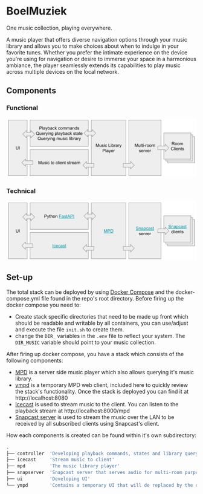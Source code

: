 # BoelMuziek

One music collection, playing everywhere.

A music player that offers diverse navigation options through your music library and allows you to make choices about when to indulge in your favorite tunes. Whether you prefer the intimate experience on the device you're using for navigation or desire to immerse your space in a harmonious ambiance, the player seamlessly extends its capabilities to play music across multiple devices on the local network.

## Components

### Functional
![Functional components](images/components-functional.png)

### Technical
![Technical components](images/components-technical.png)

## Set-up

The total stack can be deployed by using [Docker Compose](https://docs.docker.com/compose/install/) and the docker-compose.yml file found in the repo's root directory. Before firing up the docker compose you need to:

* Create stack specific directories that need to be made up front which should be readable and writable by all containers, you can use/adjust and execute the file ```init.sh``` to create them.
* change the ```DIR_``` variables in the ```.env``` file to reflect your system. The ```DIR_MUSIC``` variable should point to your music collection.

After firing up docker compose, you have a stack which consists of the following components:

* [MPD](https://musicpd.org/) is a server side music player which also allows querying it's music library.
* [ympd](https://ympd.org/) is a temporary MPD web client, included here to quickly review the stack's functionality. Once the stack is deployed you can find it at http://localhost:8080
* [Icecast](https://icecast.org/) is used to stream music to the client. You can listen to the playback stream at http://localhost:8000/mpd
* [Snapcast server](https://github.com/badaix/snapcast) is used to stream the music over the LAN to be received by all subscribed clients using Snapcast's client.

How each components is created can be found within it's own subdirectory:

```bash
.
├── controller  'Developing playback commands, states and library querying'
├── icecast     'Stream music to client'
├── mpd         'The music library player'
├── snapserver  'Snapcast server that serves audio for multi-room purposes'
├── ui          'Developing UI'
└── ympd        'Contains a temporary UI that will de replaced by the developing ui'
```
